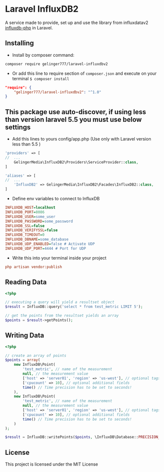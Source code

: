 # Laravel InfluxDB2

A service made to provide, set up and use the library from influxdatav2 [influxdb-php](https://github.com/influxdata/influxdb-client-php) in Laravel.

## Installing

* Install by composer command:

```sh
composer require gelinger777/laravel-influxdbv2
```

* Or add this line to require section of ```composer.json``` and execute on your terminal ```$ composer install```

```json
"require": {
    "gelinger777/laravel-influxdbv2": "^1.0"
}
```


## This package use auto-discover, if using less than version laravel 5.5 you must use below settings

* Add this lines to yours config/app.php (Use only with Laravel version less than 5.5 )

```php
'providers' => [
//  ...
    GelingerMedia\InfluxDB2\Providers\ServiceProvider::class,
]
```

```php
'aliases' => [
//  ...
    'InfluxDB2' => GelingerMedia\InfluxDB2\Facades\InfluxDB2::class,
]
```

* Define env variables to connect to InfluxDB

```ini
INFLUXDB_HOST=localhost
INFLUXDB_PORT=8086
INFLUXDB_USER=some_user
INFLUXDB_PASSWORD=some_password
INFLUXDB_SSL=false
INFLUXDB_VERIFYSSL=false
INFLUXDB_TIMEOUT=0
INFLUXDB_DBNAME=some_database
INFLUXDB_UDP_ENABLED=false # Activate UDP
INFLUXDB_UDP_PORT=4444 # Port for UDP
```

* Write this into your terminal inside your project

```ini
php artisan vendor:publish
```

## Reading Data

```php
<?php

// executing a query will yield a resultset object
$result = InfluxDB::query('select * from test_metric LIMIT 5');

// get the points from the resultset yields an array
$points = $result->getPoints();
```

## Writing Data

```php
<?php

// create an array of points
$points = array(
    new InfluxDB\Point(
        'test_metric', // name of the measurement
        null, // the measurement value
        ['host' => 'server01', 'region' => 'us-west'], // optional tags
        ['cpucount' => 10], // optional additional fields
        time() // Time precision has to be set to seconds!
    ),
    new InfluxDB\Point(
        'test_metric', // name of the measurement
        null, // the measurement value
        ['host' => 'server01', 'region' => 'us-west'], // optional tags
        ['cpucount' => 10], // optional additional fields
        time() // Time precision has to be set to seconds!
    )
);

$result = InfluxDB::writePoints($points, \InfluxDB\Database::PRECISION_SECONDS);
```

License
----

This project is licensed under the MIT License
